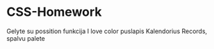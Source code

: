 # CSS-Homework

Gelyte su possition funkcija
I love color puslapis
Kalendorius
Records, spalvu palete
